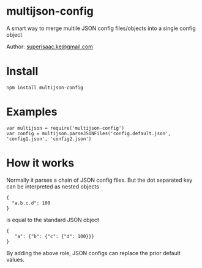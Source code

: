multijson-config
========

A smart way to merge multile JSON config files/objects into a single config object

Author: superisaac.ke@gmail.com

Install
========

```
npm install multijson-config
```

Examples
========

```
var multijson = require('multijson-config')
var config = multijson.parseJSONFiles('config.default.json', 'config1.json', 'config2.json')
```

How it works
========

Normally it parses a chain of JSON config files. But the dot separated key can be interpreted as nested objects

```
{
  "a.b.c.d": 100
}	
```
is equal to the standard JSON object
```
{
   "a": {"b": {"c": {"d": 100}}}
}
```

By adding the above role, JSON configs can replace the prior default values.



